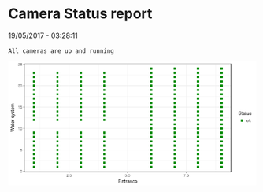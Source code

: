 Camera Status report
================
19/05/2017 - 03:28:11

    All cameras are up and running

![](camreport_files/figure-markdown_github/unnamed-chunk-2-1.png)
